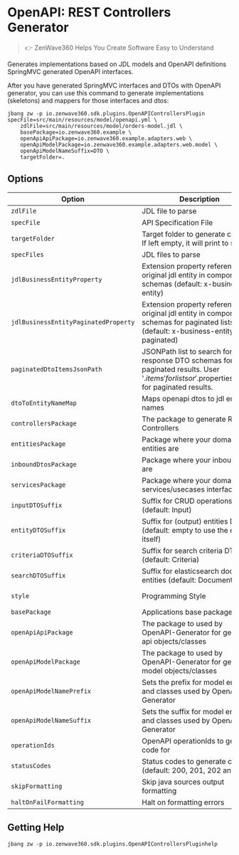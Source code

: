 # OpenAPI: REST Controllers Generator
> 👉 ZenWave360 Helps You Create Software Easy to Understand

Generates implementations based on JDL models and OpenAPI definitions SpringMVC generated OpenAPI interfaces.

After you have generated SpringMVC interfaces and DTOs with OpenAPI generator, you can use this command to generate implementations (skeletons) and mappers for those interfaces and dtos:

```shell
jbang zw -p io.zenwave360.sdk.plugins.OpenAPIControllersPlugin    specFile=src/main/resources/model/openapi.yml \
    zdlFile=src/main/resources/model/orders-model.jdl \
    basePackage=io.zenwave360.example \
    openApiApiPackage=io.zenwave360.example.adapters.web \
    openApiModelPackage=io.zenwave360.example.adapters.web.model \
    openApiModelNameSuffix=DTO \
    targetFolder=.
```

## Options

| **Option**                           | **Description**                                                                                                                                                            | **Type**         | **Default**                                      | **Values**           |
|--------------------------------------|----------------------------------------------------------------------------------------------------------------------------------------------------------------------------|------------------|--------------------------------------------------|----------------------|
| `zdlFile`                            | JDL file to parse                                                                                                                                                          | String           |                                                  |                      |
| `specFile`                           | API Specification File                                                                                                                                                     | URI              |                                                  |                      |
| `targetFolder`                       | Target folder to generate code to. If left empty, it will print to stdout.                                                                                                 | File             |                                                  |                      |
| `specFiles`                          | JDL files to parse                                                                                                                                                         | String[]         | [null]                                           |                      |
| `jdlBusinessEntityProperty`          | Extension property referencing original jdl entity in components schemas (default: x-business-entity)                                                                      | String           | x-business-entity                                |                      |
| `jdlBusinessEntityPaginatedProperty` | Extension property referencing original jdl entity in components schemas for paginated lists (default: x-business-entity-paginated)                                        | String           | x-business-entity-paginated                      |                      |
| `paginatedDtoItemsJsonPath`          | JSONPath list to search for response DTO schemas for list or paginated results. User '$.items' for lists or '$.properties.<content property>.items' for paginated results. | List             | [$.properties.items, $.properties.content.items] |                      |
| `dtoToEntityNameMap`                 | Maps openapi dtos to jdl entity names                                                                                                                                      | Map              | {}                                               |                      |
| `controllersPackage`                 | The package to generate REST Controllers                                                                                                                                   | String           | {{basePackage}}.adapters.web                     |                      |
| `entitiesPackage`                    | Package where your domain entities are                                                                                                                                     | String           | {{basePackage}}.core.domain                      |                      |
| `inboundDtosPackage`                 | Package where your inbound dtos are                                                                                                                                        | String           | {{basePackage}}.core.inbound.dtos                |                      |
| `servicesPackage`                    | Package where your domain services/usecases interfaces are                                                                                                                 | String           | {{basePackage}}.core.inbound                     |                      |
| `inputDTOSuffix`                     | Suffix for CRUD operations DTOs (default: Input)                                                                                                                           | String           | Input                                            |                      |
| `entityDTOSuffix`                    | Suffix for (output) entities DTOs (default: empty to use the entity itself)                                                                                                | String           |                                                  |                      |
| `criteriaDTOSuffix`                  | Suffix for search criteria DTOs (default: Criteria)                                                                                                                        | String           | Criteria                                         |                      |
| `searchDTOSuffix`                    | Suffix for elasticsearch document entities (default: Document)                                                                                                             | String           | Document                                         |                      |
| `style`                              | Programming Style                                                                                                                                                          | ProgrammingStyle | imperative                                       | imperative, reactive |
| `basePackage`                        | Applications base package                                                                                                                                                  | String           |                                                  |                      |
| `openApiApiPackage`                  | The package to used by OpenAPI-Generator for generated api objects/classes                                                                                                 | String           |                                                  |                      |
| `openApiModelPackage`                | The package to used by OpenAPI-Generator for generated model objects/classes                                                                                               | String           | {{openApiApiPackage}}                            |                      |
| `openApiModelNamePrefix`             | Sets the prefix for model enums and classes used by OpenAPI-Generator                                                                                                      | String           |                                                  |                      |
| `openApiModelNameSuffix`             | Sets the suffix for model enums and classes used by OpenAPI-Generator                                                                                                      | String           |                                                  |                      |
| `operationIds`                       | OpenAPI operationIds to generate code for                                                                                                                                  | List             | []                                               |                      |
| `statusCodes`                        | Status codes to generate code for (default: 200, 201, 202 and 400                                                                                                          | List             | [200, 201, 202, 400]                             |                      |
| `skipFormatting`                     | Skip java sources output formatting                                                                                                                                        | boolean          | false                                            |                      |
| `haltOnFailFormatting`               | Halt on formatting errors                                                                                                                                                  | boolean          | true                                             |                      |

## Getting Help

```shell
jbang zw -p io.zenwave360.sdk.plugins.OpenAPIControllersPluginhelp
```
